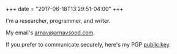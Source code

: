 +++
date = "2017-06-18T13:29:51-04:00"
+++

I'm a researcher, programmer, and writer.

My email's [arnav@arnavsood.com](mailto:arnav@arnavsood.com).

If you prefer to communicate securely, here's my PGP [public key](https://gist.github.com/arnavs/53414fd9d4f9c27f6a9bdfdeb906a751).
